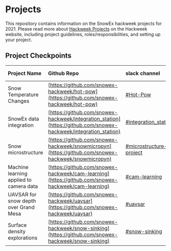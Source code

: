 # Projects
This repository contains information on the SnowEx hackweek projects for 2021.  Please read more about [Hackweek Projects](https://snowex-hackweek.github.io/website/projects/index.html) on the Hackweek website, including project guidelines, roles/responsibilities, and setting up your project.

## Project Checkpoints

| Project Name | Github Repo | slack channel | final presentation | 
:--------|:------|:--------|:-----|
| Snow Temperature Changes | [https://github.com/snowex-hackweek/hot-pow](https://github.com/snowex-hackweek/hot-pow) | [#Hot-Pow](https://snowexhackweek2021.slack.com/archives/C027RBZ9JH3) | video |
| SnowEx data integration | [https://github.com/snowex-hackweek/integration_station](https://github.com/snowex-hackweek/integration_station) | [#integration_station](https://snowexhackweek2021.slack.com/archives/C027MH2JUTY) | video |
| Snow microstructure | [https://github.com/snowex-hackweek/snowmicropyn](https://github.com/snowex-hackweek/snowmicropyn) | [#microstructure-project](https://snowexhackweek2021.slack.com/archives/C028HTDR9CY) | video |
| Machine learning applied to camera data | [https://github.com/snowex-hackweek/cam-learning](https://github.com/snowex-hackweek/cam-learning) | [#cam-learning](https://snowexhackweek2021.slack.com/archives/C027MKX87LN) | video |
| UAVSAR for snow depth over Grand Mesa | [https://github.com/snowex-hackweek/uavsar](https://github.com/snowex-hackweek/uavsar) | [#uavsar](https://snowexhackweek2021.slack.com/archives/C0286S9MN3T) | video |
| Surface density explorations | [https://github.com/snowex-hackweek/snow-sinking](https://github.com/snowex-hackweek/snow-sinking)| [#snow-sinking](https://snowexhackweek2021.slack.com/archives/C027DGK0FK9) | video |

